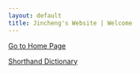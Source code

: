 ```yaml
---
layout: default
title: Jincheng's Website | Welcome
---
```


[Go to Home Page](/users/jcyang/)

[Shorthand Dictionary](/shorthand.html)

